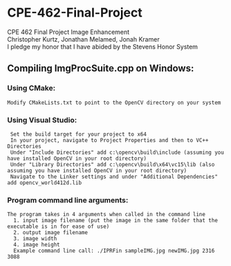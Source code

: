 # CPE-462-Final-Project

CPE 462 Final Project Image Enhancement  
Christopher Kurtz, Jonathan Melamed, Jonah Kramer  
I pledge my honor that I have abided by the Stevens Honor System  

## Compiling ImgProcSuite.cpp on Windows:
 ### Using CMake:
    Modify CMakeLists.txt to point to the OpenCV directory on your system
 ### Using Visual Studio:
     Set the build target for your project to x64
     In your project, navigate to Project Properties and then to VC++ Directories
     Under "Include Directories" add c:\opencv\build\include (assuming you have installed OpenCV in your root directory)
     Under "Library Directories" add c:\opencv\build\x64\vc15\lib (also assuming you have installed OpenCV in your root directory)
     Navigate to the Linker settings and under "Additional Dependencies" add opencv_world412d.lib  
  ### Program command line arguments:
    The program takes in 4 arguments when called in the command line
      1. input image filename (put the image in the same folder that the executable is in for ease of use)
      2. output image filename
      3. image width
      4. image height
      Example command line call: ./IPRFin sampleIMG.jpg newIMG.jpg 2316 3088

